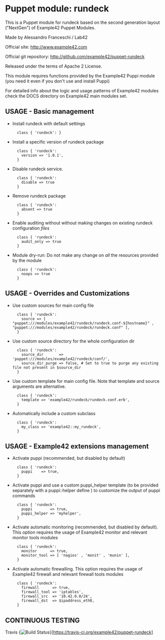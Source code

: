 # Puppet module: rundeck

This is a Puppet module for rundeck based on the second generation layout ("NextGen") of Example42 Puppet Modules.

Made by Alessandro Franceschi / Lab42

Official site: http://www.example42.com

Official git repository: http://github.com/example42/puppet-rundeck

Released under the terms of Apache 2 License.

This module requires functions provided by the Example42 Puppi module (you need it even if you don't use and install Puppi)

For detailed info about the logic and usage patterns of Example42 modules check the DOCS directory on Example42 main modules set.


## USAGE - Basic management

* Install rundeck with default settings

        class { 'rundeck': }

* Install a specific version of rundeck package

        class { 'rundeck':
          version => '1.0.1',
        }

* Disable rundeck service.

        class { 'rundeck':
          disable => true
        }

* Remove rundeck package

        class { 'rundeck':
          absent => true
        }

* Enable auditing without without making changes on existing rundeck configuration *files*

        class { 'rundeck':
          audit_only => true
        }

* Module dry-run: Do not make any change on *all* the resources provided by the module

        class { 'rundeck':
          noops => true
        }


## USAGE - Overrides and Customizations
* Use custom sources for main config file 

        class { 'rundeck':
          source => [ "puppet:///modules/example42/rundeck/rundeck.conf-${hostname}" , "puppet:///modules/example42/rundeck/rundeck.conf" ], 
        }


* Use custom source directory for the whole configuration dir

        class { 'rundeck':
          source_dir       => 'puppet:///modules/example42/rundeck/conf/',
          source_dir_purge => false, # Set to true to purge any existing file not present in $source_dir
        }

* Use custom template for main config file. Note that template and source arguments are alternative. 

        class { 'rundeck':
          template => 'example42/rundeck/rundeck.conf.erb',
        }

* Automatically include a custom subclass

        class { 'rundeck':
          my_class => 'example42::my_rundeck',
        }


## USAGE - Example42 extensions management 
* Activate puppi (recommended, but disabled by default)

        class { 'rundeck':
          puppi    => true,
        }

* Activate puppi and use a custom puppi_helper template (to be provided separately with a puppi::helper define ) to customize the output of puppi commands 

        class { 'rundeck':
          puppi        => true,
          puppi_helper => 'myhelper', 
        }

* Activate automatic monitoring (recommended, but disabled by default). This option requires the usage of Example42 monitor and relevant monitor tools modules

        class { 'rundeck':
          monitor      => true,
          monitor_tool => [ 'nagios' , 'monit' , 'munin' ],
        }

* Activate automatic firewalling. This option requires the usage of Example42 firewall and relevant firewall tools modules

        class { 'rundeck':       
          firewall      => true,
          firewall_tool => 'iptables',
          firewall_src  => '10.42.0.0/24',
          firewall_dst  => $ipaddress_eth0,
        }


## CONTINUOUS TESTING

Travis {<img src="https://travis-ci.org/example42/puppet-rundeck.png?branch=master" alt="Build Status" />}[https://travis-ci.org/example42/puppet-rundeck]
